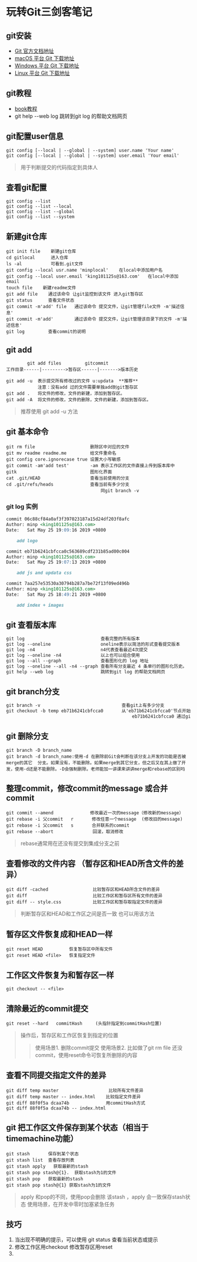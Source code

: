 # 玩转Git三剑客笔记
## git安装
* [Git 官方文档地址](https://git-scm.com/book/zh/v2)
* [macOS 平台 Git 下载地址](https://git-scm.com/download/mac)
* [Windows 平台 Git 下载地址](https://git-scm.com/download/win)
* [Linux 平台 Git 下载地址](https://git-scm.com/download/linux)

## git教程
* [book教程](https://git-scm.com/book/zh/v2)
* git help --web log 跳转到git log 的帮助文档网页

## git配置user信息
```
git config [--local | --global | --system] user.name 'Your name'
git config [--local | --global | --system] user.email 'Your email'
```
>用于判断提交的代码指定到具体人

## 查看git配置
```
git config --list
git config --list --local
git config --list --global
git config --list --system
```

## 新建git仓库
```
git init file    新建git仓库
cd gitlocal      进入仓库
ls -al           可看到.git文件
git config --local usr.name 'minplocal'    在local中添加用户名
git config --local user.email 'king101125s@163.com'   在local中添加email
touch file    新建readme文件
git add file    通过该命令 让git监控到该文件 进入git暂存区
git status      查看文件状态
git commit -m'add' file   通过该命令 提交文件，让git管理file文件 -m'描述信息'
git commit -m'add'        通过该命令 提交文件，让git管理该目录下的文件 -m'描述信息'
git log         查看commit的说明
```

## git add
```
        git add files         gitcommit
工作目录------|--------->暂存区------|------->版本历史

git add -u  表示提交所有修改过的文件 u:updata  **推荐**
            注意：没有add 过的文件需要单独add到git暂存区
git add .   将文件的修改，文件的新建，添加到暂存区。
git add -A  将文件的修改，文件的删除，文件的新建，添加到暂存区。
```
>推荐使用 git add -u 方法

## git 基本命令
```
git rm file                     删除区中对应的文件
git mv readme readme.me         给文件重命名
git config core.ignorecase true 设置大小写敏感
git commit -am'add test'        -am 表示工作区的文件直接上传到版本库中
gitk                            图形化界面
cat .git/HEAD                   查看当前使用的分支
cd .git/refs/heads              查看当前有多少分支
                                    同git branch -v
```

### git log 实例
```markdown
commit 06c88cf84a0af3f397023187a15d24df203f8afc
Author: minp <king101125s@163.com>
Date:   Sat May 25 19:09:16 2019 +0800

    add logo

commit eb71b6241cbfcca0c563689cdf231b85ad00c004
Author: minp <king101125s@163.com>
Date:   Sat May 25 19:07:13 2019 +0800

    add js and updata css

commit 7aa257e53530a30794b287a7be72f13f09ed496b
Author: minp <king101125s@163.com>
Date:   Sat May 25 18:49:21 2019 +0800

    add index + images
```

## git 查看版本库
```markdown
git log                             查看完整的所有版本
git log --oneline                   oneline表示以简洁的形式查看提交版本
git log -n4                         n4代表查看最近4次提交
git log --oneline -n4               以上也可以组合使用
git log --all --graph               查看图形化的 log 地址
git log --oneline --all -n4 --graph 查看所有分支最近 4 条单行的图形化历史。
git help --web log                  跳转到git log 的帮助文档网页

```

## git branch分支 
```markdown
git branch -v                               查看git上有多少分支
git checkout -b temp eb71b6241cbfcca0       从'eb71b6241cbfcca0'节点开始创建分支 temp
                                                eb71b6241cbfcca0 通过git log 获取到 入上面 ###git log 实例
```

## git 删除分支
```
git branch -D branch_name  
git branch -d branch_name:使用-d 在删除前Git会判断在该分支上开发的功能是否被merge的其它  分支。如果没有，不能删除。如果merge到其它分支，但之后又在其上做了开发，使用-d还是不能删除。-D会强制删除。老师能加一讲课来讲讲merge和rebase的区别吗        
```

## 整理commit，修改commit的message 或合并commit
```
git commit --amend              修改最近一次的message（修改新的message）
git rebase -i 父commit   r       修改任意一个message  (修改旧的message)
git rebase -i 父commit   s       合并联系的commit
git rebase --abort               回滚，取消修改
```
>rebase通常用在还没有提交到集成分支之前

## 查看修改的文件内容 （暂存区和HEAD所含文件的差异）
```
git diff -cached                 比较暂存区和HEAD所含文件的差异
git diff                         比较工作区和暂存区所有文件的差异
git diff -- style.css            比较工作区和暂存取指定文件的差异
```
>判断暂存区和HEAD和工作区之间是否一致 也可以用该方法

## 暂存区文件恢复成和HEAD一样
```
git reset HEAD          恢复暂存区中所有文件
git reset HEAD <file>   恢复指定文件
```

## 工作区文件恢复为和暂存区一样
```
git checkout -- <file>  
```

## 清除最近的commit提交
```
git reset --hard   commitHash     (头指针指定到commitHash位置)
```
>操作后，暂存区和工作区恢复到指定的位置
>>使用场景1. 删除commit提交
>>使用场景2. 比如做了git rm file 还没commit，使用reset命令可恢复所删除的内容 

## 查看不同提交指定文件的差异
```
git diff temp master                   比较所有文件差异
git diff temp master -- index.html    比较指定文件差异
git diff 88f0f5a dcaa74b              用commitHash方式
git diff 88f0f5a dcaa74b -- index.html
```

## git 把工作区文件保存到某个状态（相当于timemachine功能）
```
git stash       保存到某个状态
git stash list  查看存放列表
git stash apply   获取最新的stash
git stash pop stash@{1}.  获取stash为1的文件
git stash pop   获取最新的stash
git stash pop stash@{1} 获取stash为1的文件
```
>apply 和pop的不同，使用pop会删除 该stash ，apply 会一致保存stash状态
>使用场景，在开发中零时加塞紧急任务


## 技巧
1. 当出现不明确的提示，可以使用 git status 查看当前状态或提示
2. 修改工作区用checkout 修改暂存区用reset
3. 





